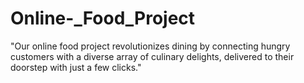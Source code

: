# Online-_Food_Project
"Our online food project revolutionizes dining by connecting hungry customers with a diverse array of culinary delights, delivered to their doorstep with just a few clicks."
